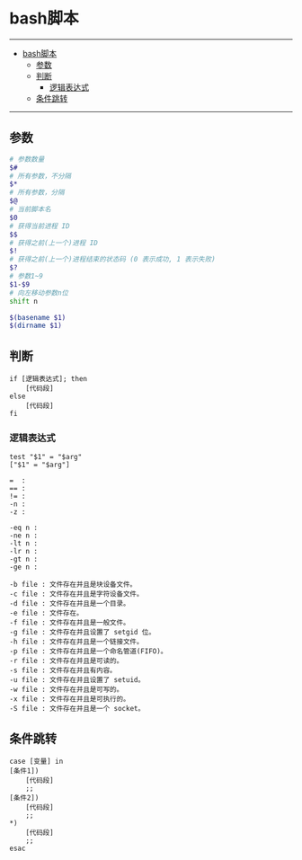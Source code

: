 # bash脚本

------

- [bash脚本](#bash脚本)
  - [参数](#参数)
  - [判断](#判断)
    - [逻辑表达式](#逻辑表达式)
  - [条件跳转](#条件跳转)

------

## 参数

``` sh
# 参数数量
$# 
# 所有参数，不分隔
$*
# 所有参数，分隔
$@
# 当前脚本名
$0
# 获得当前进程 ID
$$
# 获得之前(上一个)进程 ID
$!
# 获得之前(上一个)进程结束的状态码 (0 表示成功, 1 表示失败)
$?
# 参数1~9
$1-$9
# 向左移动参数n位
shift n

$(basename $1)
$(dirname $1)
```
## 判断

```
if [逻辑表达式]; then
    [代码段]
else
    [代码段]
fi
```

### 逻辑表达式

```
test "$1" = "$arg"
["$1" = "$arg"]

=  :
== :
!= :
-n :
-z :

-eq n :
-ne n :
-lt n :
-lr n :
-gt n :
-ge n :

-b file : 文件存在并且是块设备文件。
-c file : 文件存在并且是字符设备文件。
-d file : 文件存在并且是一个目录。
-e file : 文件存在。
-f file : 文件存在并且是一般文件。
-g file : 文件存在并且设置了 setgid 位。
-h file : 文件存在并且是一个链接文件。
-p file : 文件存在并且是一个命名管道(FIFO)。
-r file : 文件存在并且是可读的。
-s file : 文件存在并且有内容。
-u file : 文件存在并且设置了 setuid。
-w file : 文件存在并且是可写的。
-x file : 文件存在并且是可执行的。
-S file : 文件存在并且是一个 socket。
```


## 条件跳转

```
case [变量] in
[条件1])
    [代码段]
    ;;
[条件2])
    [代码段]
    ;;
*)
    [代码段]
    ;;
esac
```